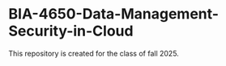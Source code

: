 # BIA-4650-Data-Management-Security-in-Cloud
This repository is created for the class of fall 2025.
